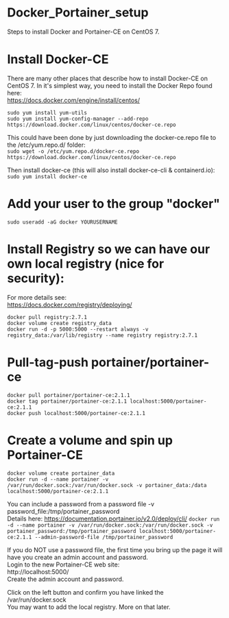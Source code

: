 # Docker_Portainer_setup
Steps to install Docker and Portainer-CE on CentOS 7.  

# Install Docker-CE
There are many other places that describe how to install Docker-CE on CentOS 7.  In it's simplest way, you need to install the Docker Repo found here:  
https://docs.docker.com/engine/install/centos/

`sudo yum install yum-utils`  
`sudo yum install yum-config-manager --add-repo https://download.docker.com/linux/centos/docker-ce.repo`  

This could have been done by just downloading the docker-ce.repo file to the /etc/yum.repo.d/ folder:  
`sudo wget -o /etc/yum.repo.d/docker-ce.repo https://download.docker.com/linux/centos/docker-ce.repo`

Then install docker-ce (this will also install docker-ce-cli & containerd.io):  
`sudo yum install docker-ce`  

# Add your user to the group "docker"
`sudo useradd -aG docker YOURUSERNAME`  

# Install Registry so we can have our own local registry (nice for security):
For more details see:  
https://docs.docker.com/registry/deploying/

`docker pull registry:2.7.1`  
`docker volume create registry_data`  
`docker run -d -p 5000:5000 --restart always -v registry_data:/var/lib/registry --name registry registry:2.7.1`  

# Pull-tag-push portainer/portainer-ce
`docker pull portainer/portainer-ce:2.1.1`  
`docker tag portainer/portainer-ce:2.1.1 localhost:5000/portainer-ce:2.1.1`  
`docker push localhost:5000/portainer-ce:2.1.1`

# Create a volume and spin up Portainer-CE
`docker volume create portainer_data`  
`docker run -d --name portainer -v /var/run/docker.sock:/var/run/docker.sock -v portainer_data:/data localhost:5000/portainer-ce:2.1.1`

You can include a password from a password file -v password_file:/tmp/portainer_password  
Details here:
https://documentation.portainer.io/v2.0/deploy/cli/
`docker run -d --name portainer -v /var/run/docker.sock:/var/run/docker.sock -v portainer_password:/tmp/portainer_password localhost:5000/portainer-ce:2.1.1 --admin-password-file /tmp/portainer_password`

If you do NOT use a password file, the first time you bring up the page it will have you create an admin account and password.  
Login to the new Portainer-CE web site:  
http://localhost:5000/  
Create the admin account and password.

Click on the left button and confirm you have linked the /var/run/docker.sock  
You may want to add the local registry.  More on that later.
